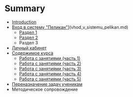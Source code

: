 # Summary

* [Introduction](README.md)
* [Вход в систему "Пеликан"](README.md)](vhod_v_sistemu_pelikan.md)
   * [Раздел 1](razdel_1.md)
   * [Раздел 2](razdel_2.md)
   * Раздел 3
* [Личный кабинет](lichnii_kabinet.md)
* [Содержимое курса](soderzhimoe_kursa.md)
   * [Работа с занятиями (часть 1)](rabota_s_zanyatiyami.md)
   * [Работа с занятиями (часть 2)](rabota_s_zanyatiyami_chast_2.md)
   * [Работа с занятиями (часть 3)](rabota_s_zanyatiyami_chast_3.md)
   * [Работа с занятиями (часть 4)](rabota_s_zanyatiyami_chast_4.md)
   * [Работа с занятиями (часть 5)](rabota_s_zanyatiyami_chast_5.md)
* [Переназначение задач ученикам](perenaznachenie_zadach_uchenikam.md)
* Методическое сопровождение 

